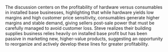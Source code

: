 The discussion centers on the profitability of hardware versus consumables in installed base businesses, highlighting that while hardware yields low margins and high customer price sensitivity, consumables generate higher margins and stable demand, giving sellers post-sale power that must be carefully managed to avoid customer loss. Steve realizes their building supplies business relies heavily on installed base profit but has been passive in marketing new, higher-value products, suggesting an opportunity to reorganize and actively develop these lines for greater profitability.
